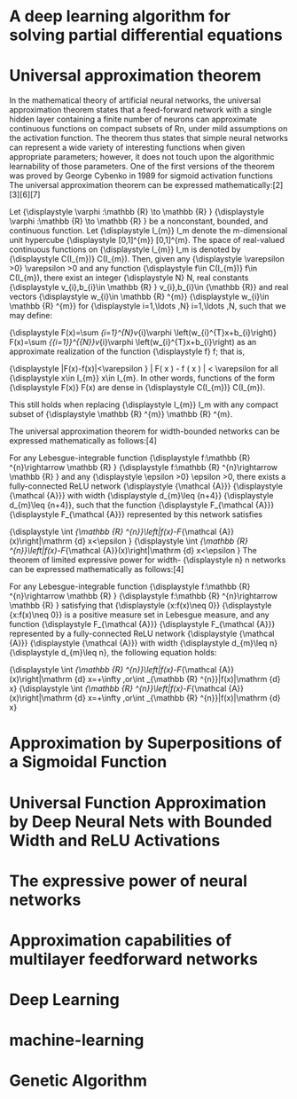 # A deep learning algorithm for solving partial differential equations
# Universal approximation theorem
In the mathematical theory of artificial neural networks, the universal approximation theorem states that a feed-forward network with a single hidden layer containing a finite number of neurons can approximate continuous functions on compact subsets of Rn, under mild assumptions on the activation function. The theorem thus states that simple neural networks can represent a wide variety of interesting functions when given appropriate parameters; however, it does not touch upon the algorithmic learnability of those parameters.
One of the first versions of the theorem was proved by George Cybenko in 1989 for sigmoid activation functions
The universal approximation theorem can be expressed mathematically:[2][3][6][7]

Let {\displaystyle \varphi :\mathbb {R} \to \mathbb {R} } {\displaystyle \varphi :\mathbb {R} \to \mathbb {R} } be a nonconstant, bounded, and continuous function. Let {\displaystyle I_{m}} I_m denote the m-dimensional unit hypercube {\displaystyle [0,1]^{m}} [0,1]^{m}. The space of real-valued continuous functions on {\displaystyle I_{m}} I_m is denoted by {\displaystyle C(I_{m})} C(I_{m}). Then, given any {\displaystyle \varepsilon >0} \varepsilon >0 and any function {\displaystyle f\in C(I_{m})} f\in C(I_{m}), there exist an integer {\displaystyle N} N, real constants {\displaystyle v_{i},b_{i}\in \mathbb {R} } v_{i},b_{i}\in {\mathbb  {R}} and real vectors {\displaystyle w_{i}\in \mathbb {R} ^{m}} {\displaystyle w_{i}\in \mathbb {R} ^{m}} for {\displaystyle i=1,\ldots ,N} i=1,\ldots ,N, such that we may define:

{\displaystyle F(x)=\sum _{i=1}^{N}v_{i}\varphi \left(w_{i}^{T}x+b_{i}\right)} F(x)=\sum _{{i=1}}^{{N}}v_{i}\varphi \left(w_{i}^{T}x+b_{i}\right)
as an approximate realization of the function {\displaystyle f} f; that is,

{\displaystyle |F(x)-f(x)|<\varepsilon } 
  | F( x ) - f ( x ) | < \varepsilon
for all {\displaystyle x\in I_{m}} x\in I_{m}. In other words, functions of the form {\displaystyle F(x)} F(x) are dense in {\displaystyle C(I_{m})} C(I_{m}).

This still holds when replacing {\displaystyle I_{m}} I_m with any compact subset of {\displaystyle \mathbb {R} ^{m}} \mathbb {R} ^{m}.


The universal approximation theorem for width-bounded networks can be expressed mathematically as follows:[4]

For any Lebesgue-integrable function {\displaystyle f:\mathbb {R} ^{n}\rightarrow \mathbb {R} } {\displaystyle f:\mathbb {R} ^{n}\rightarrow \mathbb {R} } and any {\displaystyle \epsilon >0} \epsilon >0, there exists a fully-connected ReLU network {\displaystyle {\mathcal {A}}} {\displaystyle {\mathcal {A}}} with width {\displaystyle d_{m}\leq {n+4}} {\displaystyle d_{m}\leq {n+4}}, such that the function {\displaystyle F_{\mathcal {A}}} {\displaystyle F_{\mathcal {A}}} represented by this network satisfies

{\displaystyle \int _{\mathbb {R} ^{n}}\left|f(x)-F_{\mathcal {A}}(x)\right|\mathrm {d} x<\epsilon } {\displaystyle \int _{\mathbb {R} ^{n}}\left|f(x)-F_{\mathcal {A}}(x)\right|\mathrm {d} x<\epsilon }
The theorem of limited expressive power for width- {\displaystyle n} n networks can be expressed mathematically as follows:[4]

For any Lebesgue-integrable function {\displaystyle f:\mathbb {R} ^{n}\rightarrow \mathbb {R} } {\displaystyle f:\mathbb {R} ^{n}\rightarrow \mathbb {R} } satisfying that {\displaystyle \{x:f(x)\neq 0\}} {\displaystyle \{x:f(x)\neq 0\}} is a positive measure set in Lebesgue measure, and any function {\displaystyle F_{\mathcal {A}}} {\displaystyle F_{\mathcal {A}}} represented by a fully-connected ReLU network {\displaystyle {\mathcal {A}}} {\displaystyle {\mathcal {A}}} with width {\displaystyle d_{m}\leq n} {\displaystyle d_{m}\leq n}, the following equation holds:

{\displaystyle \int _{\mathbb {R} ^{n}}\left|f(x)-F_{\mathcal {A}}(x)\right|\mathrm {d} x=+\infty \,or\int _{\mathbb {R} ^{n}}|f(x)|\mathrm {d} x} {\displaystyle \int _{\mathbb {R} ^{n}}\left|f(x)-F_{\mathcal {A}}(x)\right|\mathrm {d} x=+\infty \,or\int _{\mathbb {R} ^{n}}|f(x)|\mathrm {d} x}

# Approximation by Superpositions of a Sigmoidal Function
#  Universal Function Approximation by Deep Neural Nets with Bounded Width and ReLU Activations
#  The expressive power of neural networks
#  Approximation capabilities of multilayer feedforward networks
# Deep Learning
# machine-learning
# Genetic Algorithm
